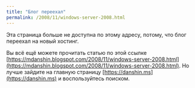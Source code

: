 ```yaml
---
title: "Блог переехал"
permalink: /2008/11/windows-server-2008.html
---
```

Эта страница больше не доступна по этому адресу, потому, что блог переехал на новый хостинг.

Вы всё ещё можете прочитать статью по этой ссылке [https://mdanshin.blogspot.com/2008/11/windows-server-2008.html](https://mdanshin.blogspot.com/2008/11/windows-server-2008.html). Но лучше зайдите на главную страницу [https://danshin.ms](https://danshin.ms) и воспользуйтесь поиском.
